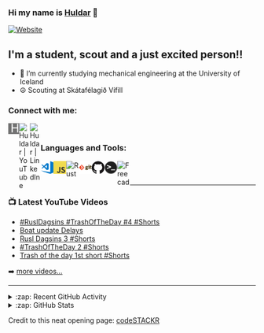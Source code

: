 ### Hi my name is [Huldar][website_about_me] 👋


[![Website](https://img.shields.io/website?label=huldar.pb.style&style=for-the-badge&url=https%3A%2F%2Fcodestackr.com)](https://huldar.pb.style/)

## I'm a student, scout and a just excited person!!

- 🌱 I’m currently studying mechanical engineering at the University of Iceland
- ☮ Scouting at Skátafélagið Vífill

### Connect with me:

[<img align="left" alt="Huldar | Website" width="22px" src="Images/H.svg" />][website]
[<img align="left" alt="Huldar | YouTube" width="22px" src="https://cdn.jsdelivr.net/npm/simple-icons@v3/icons/youtube.svg" />][youtube]
[<img align="left" alt="Huldar | LinkedIn" width="22px" src="https://cdn.jsdelivr.net/npm/simple-icons@v3/icons/linkedin.svg" />][linkedin]

[website]: https://huldar.pb.style/
[website_about_me]: https://huldar.pb.style/about_me/
[youtube]: https://youtube.com/channel/UCVo_mlGC_Y9I1ETIP_AaN6A
[linkedin]: https://linkedin.com/in/huldar-h-323417190/

[vscode]: https://code.visualstudio.com/
[javascript]: https://www.javascript.com/
[rust]: https://www.rust-lang.org/
[git]: https://git-scm.com/
[github]: https://github.com/
[cmd]: https://en.wikipedia.org/wiki/Command-line_interface
[freecad]: https://www.freecadweb.org/
[autodesk]: https://www.autodesk.com/

<br />

### Languages and Tools:

[<img align="left" alt="Visual Studio Code" width="26px" src="https://raw.githubusercontent.com/github/explore/80688e429a7d4ef2fca1e82350fe8e3517d3494d/topics/visual-studio-code/visual-studio-code.png" />][vscode]
[<img align="left" alt="JavaScript" width="26px" src="https://raw.githubusercontent.com/github/explore/80688e429a7d4ef2fca1e82350fe8e3517d3494d/topics/javascript/javascript.png" />][javascript]
[<img align="left" alt="Rust" width="26px" src="https://www.rust-lang.org/static/images/rust-logo-blk.svg" />][rust]
[<img align="left" alt="Git" width="26px" src="https://raw.githubusercontent.com/github/explore/80688e429a7d4ef2fca1e82350fe8e3517d3494d/topics/git/git.png" />][git]
[<img align="left" alt="GitHub" width="26px" src="https://raw.githubusercontent.com/github/explore/78df643247d429f6cc873026c0622819ad797942/topics/github/github.png" />][github]
[<img align="left" alt="Command Line" width="26px" src="https://raw.githubusercontent.com/github/explore/80688e429a7d4ef2fca1e82350fe8e3517d3494d/topics/terminal/terminal.png" />][cmd]
[<img align="left" alt="Freecad" width="26px" src="https://camo.githubusercontent.com/42707761ddcdc27dd522db8949216f67238216261afc6220597c1b9361cf1ea9/68747470733a2f2f7777772e667265656361647765622e6f72672f696d616765732f6c6f676f2e706e67" />][freecad]

<br />
<br />

---

### 📺 Latest YouTube Videos

<!-- YOUTUBE:START -->
- [#RuslDagsins #TrashOfTheDay #4 #Shorts](https://www.youtube.com/watch?v=ATgfqtwVYSo)
- [Boat update   Delays](https://www.youtube.com/watch?v=P8O6o9beMko)
- [Rusl Dagsins 3 #Shorts](https://www.youtube.com/watch?v=59cO3U7QQgc)
- [#TrashOfTheDay 2 #Shorts](https://www.youtube.com/watch?v=PU4xJVnZ63I)
- [Trash of the day 1st short #Shorts](https://www.youtube.com/watch?v=0X4V096AAXQ)
<!-- YOUTUBE:END -->

➡️ [more videos...](https://youtube.com/channel/UCVo_mlGC_Y9I1ETIP_AaN6A)

---

<details>
  <summary>:zap: Recent GitHub Activity</summary>

<!--START_SECTION:activity-->

1. ❗️ Opened issue [#2](https://github.com/G0rocks/Gmail-analytics/issues/2) in [G0rocks/Gmail-analytics](https://github.com/G0rocks/Gmail-analytics)
2. ❗️ Opened issue [#1](https://github.com/G0rocks/Gmail-analytics/issues/1) in [G0rocks/Gmail-analytics](https://github.com/G0rocks/Gmail-analytics)
3. 💪 Opened PR [#35](https://github.com/Steinarr134/moteinopy/pull/35) in [Steinarr134/moteinopy](https://github.com/Steinarr134/moteinopy)
4. 🗣 Commented on [#9](https://github.com/loony-bean/textplots-rs/issues/9) in [loony-bean/textplots-rs](https://github.com/loony-bean/textplots-rs)
5. 🗣 Commented on [#8546](https://github.com/microsoft/winget-pkgs/issues/8546) in [microsoft/winget-pkgs](https://github.com/microsoft/winget-pkgs)

<!--END_SECTION:activity-->

</details>

<details>
  <summary>:zap: GitHub Stats</summary>

[![Huldar's GitHub stats](https://github-readme-stats.vercel.app/api?username=G0rocks)](https://github.com/G0rocks/github-readme-stats)

</details>

Credit to this neat opening page: [codeSTACKR](https://www.youtube.com/watch?app=desktop&v=ECuqb5Tv9qI)